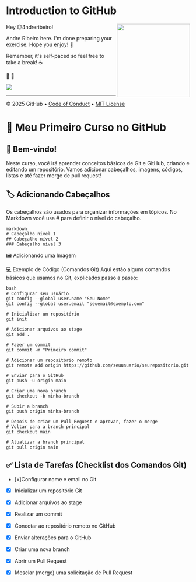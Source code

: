 # Introduction to GitHub

<img src="https://octodex.github.com/images/Professortocat_v2.png" align="right" height="200px" />

Hey @4ndreribeiro!

Andre Ribeiro here. I'm done preparing your exercise. Hope you enjoy! 💚

Remember, it's self-paced so feel free to take a break! ☕️

🐳 🚀

[![](https://img.shields.io/badge/Go%20to%20Exercise-%E2%86%92-1f883d?style=for-the-badge&logo=github&labelColor=197935)](https://github.com/4ndreribeiro/skills-introduction-to-github/issues/1)

---

&copy; 2025 GitHub &bull; [Code of Conduct](https://www.contributor-covenant.org/version/2/1/code_of_conduct/code_of_conduct.md) &bull; [MIT License](https://gh.io/mit)



# 🚀 Meu Primeiro Curso no GitHub

## 🐙 Bem-vindo!
Neste curso, você irá aprender conceitos básicos de Git e GitHub, criando e editando um repositório. Vamos adicionar cabeçalhos, imagens, códigos, listas e até fazer merge de pull request!

## 🏷️ Adicionando Cabeçalhos
Os cabeçalhos são usados para organizar informações em tópicos. No Markdown você usa # para definir o nível do cabeçalho.

```
markdown
# Cabeçalho nível 1
## Cabeçalho nível 2
### Cabeçalho nível 3
```

🖼️ Adicionando uma Imagem




💻 Exemplo de Código (Comandos Git)
Aqui estão alguns comandos básicos que usamos no Git, explicados passo a passo:

```
bash
# Configurar seu usuário
git config --global user.name "Seu Nome"
git config --global user.email "seuemail@exemplo.com"

# Inicializar um repositório
git init

# Adicionar arquivos ao stage
git add .

# Fazer um commit
git commit -m "Primeiro commit"

# Adicionar um repositório remoto
git remote add origin https://github.com/seuusuario/seurepositorio.git

# Enviar para o GitHub
git push -u origin main

# Criar uma nova branch
git checkout -b minha-branch

# Subir a branch
git push origin minha-branch

# Depois de criar um Pull Request e aprovar, fazer o merge
# Voltar para a branch principal
git checkout main

# Atualizar a branch principal
git pull origin main
```

## ✅ Lista de Tarefas (Checklist dos Comandos Git)
 - [x]Configurar nome e email no Git

 - [x] Inicializar um repositório Git

 - [x] Adicionar arquivos ao stage

 - [x] Realizar um commit

 - [x] Conectar ao repositório remoto no GitHub

 - [x] Enviar alterações para o GitHub

 - [x] Criar uma nova branch

 - [x] Abrir um Pull Request

 - [x] Mesclar (merge) uma solicitação de Pull Request

